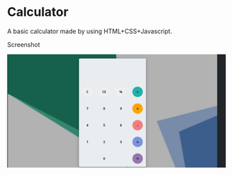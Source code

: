 # Calculator
A basic calculator made by using HTML+CSS+Javascript.

Screenshot

![](screenshot.JPG)
